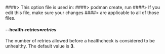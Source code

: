 ####> This option file is used in:
####>   podman create, run
####> If you edit this file, make sure your changes
####> are applicable to all of those files.
#### **--health-retries**=*retries*

The number of retries allowed before a healthcheck is considered to be unhealthy. The default value is **3**.
